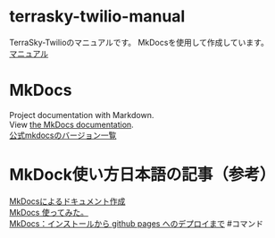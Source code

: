 # terrasky-twilio-manual
TerraSky-Twilioのマニュアルです。
MkDocsを使用して作成しています。<br>
[マニュアル](https://terrasky-sol.github.io/terrasky-twilio-manual/)
# MkDocs
Project documentation with Markdown.<br>
View [the MkDocs documentation](https://www.mkdocs.org/).<br>
[公式mkdocsのバージョン一覧](https://readthedocs.org/projects/mkdocs/)
# MkDock使い方日本語の記事（参考）
[MkDocsによるドキュメント作成](https://qiita.com/mebiusbox2/items/a61d42878266af969e3c)<br>
[MkDocs 使ってみた。](https://www.kimoton.com/entry/2017/07/08/121050)<br>
[MkDocs：インストールから github pages へのデプロイまで](https://www.kakistamp.com/entry/2019/08/31/154536)
#コマンド
  ```mkdocs gh-deploy
